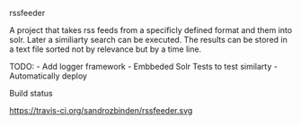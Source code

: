 rssfeeder 

A project that takes rss feeds from a specificly defined format and them into solr. Later a similiarty search can be executed. 
The results can be stored in a text file sorted not by relevance but by a time line.

TODO:
	- Add logger framework
	- Embbeded Solr Tests to test similarty
	- Automatically deploy
	
Build status 

https://travis-ci.org/sandrozbinden/rssfeeder.svg	
